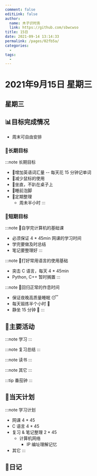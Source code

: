 ```yaml
---
comment: false
editLink: false
author: 
  name: 木子识时务
  link: https://github.com/sbwcwso
title: 15日
date: 2021-09-14 13:14:33
permalink: /pages/02fb5a/
categories: 
  - 
tags: 
  - 
---
```


# 2021年9月15日 星期三

## 星期三

## 📊目标完成情况

* 周末可自由安排

### 🐺长期目标

:::note 长期目标
* 🚢增加英语词汇量 -- 每天花 15 分钟记单词
* 🚢减少鼠标的使用
* 🚢坐直，不趴在桌子上
* 🚢睡前泡脚
* 🚢定期整理
  * 周未半小时
:::

### 🐆短期目标

:::note 🚗自学完计算机的基础课
* 必须保证 4 * 45min 网课的学习时间
* 学完要做及时总结
* 笔记要整理好
:::

:::note 🚗打好常用语言的使用基础
* 突击 C 语言，每天 4 * 45min
* Python, C++ 暂时搁置
:::

:::note 🚗回归正常的作息时间
* 保证夜晚高质量睡眠 😴
* 每天锻炼半个小时 🏃
* 静坐 15 分钟 🙏
:::

## 🏃主要活动

:::note 学习
:::

:::note 复习总结
:::

:::note 读书
:::

:::note 其它
:::

:::tip 番茄钟
:::

## 📓当天计划

:::note 学习计划
* 网课 4 * 45
* C 语言 4 * 45
* 复习 & 笔记整理 2 * 45
  * 计算机网络
    * IP 编址理解记忆
* 其它
:::

## 🤔日记
